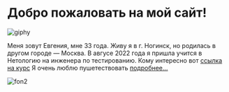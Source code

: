 # Добро пожаловать на мой сайт!

![giphy](https://user-images.githubusercontent.com/116790657/199430291-ae958e88-cf79-4a98-b740-0c36e19a66c7.gif)

Меня зовут Евгения, мне 33 года. Живу я в г. Ногинск, но родилась в другом городе — Москва. В авгусе 2022 года я пришла учится в Нетологию на инженера по тестированию. Кому интересно вот [ссылка на курс](https://netology.ru/programs/qa-middle) 
Я очень люблю пушетествовать [подробнее...](https://github.com/Oife88/Test/blob/main/foto.md)

![fon2](https://user-images.githubusercontent.com/116790657/199433314-f4688d5e-134d-4ce0-890d-b67b1684cff7.jpg)
